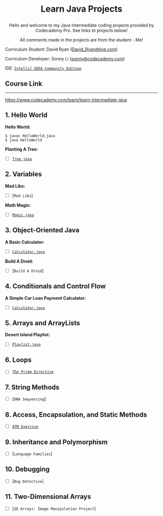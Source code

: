 # <p style="text-align: center;">Learn Java Projects

<p style="text-align: center;">Hello and welcome to my Java Intermediate coding projects provided by Codecademy Pro. See links to projects below!

<p style="text-align: center;">All comments made in the projects are from the student - Me!

Curriculum Student: David Ryan
(David_Ryan@live.com)

Curriculum Developer: Sonny Li (sonny@codecademy.com)

IDE: [`IntelliJ IDEA Community Edition`](https://www.jetbrains.com/idea/)


<!-- links to social media accounts -->

## Course Link
---
https://www.codecademy.com/learn/learn-intermediate-java

## 1. Hello World

**Hello World:**
```
$ javac HelloWorld.java
$ java HelloWorld
```

**Planting A Tree:**
- [ ] [`Tree.java`](https://github.com/DavidChandlerR/-Codecademy-Beginner-Java-/tree/main/1-Planting-a-Tree/Planting%20A%20Tree/src) 
## 2. Variables ##

**Mad Libs:**
- [ ] [`Mad Libs`]

**Math Magic:**
- [ ] [`Magic.java`](https://github.com/DavidChandlerR/-Codecademy-Beginner-Java-/tree/main/2-Math-Magic/src)

## 3. Object-Oriented Java

**A Basic Calculator:**

- [ ] [`Calculator.java`](https://github.com/DavidChandlerR/-Codecademy-Beginner-Java-/tree/main/3-A-Basic-Calculator/A%20Basic%20Calculator/src)

**Build A Droid:**

- [ ] [`Build A Droid`]

## 4. Conditionals and Control Flow

**A Simple Car Loan Payment Calculator:**

- [ ] [`Calculator.java`](https://github.com/DavidChandlerR/-Codecademy-Beginner-Java-/tree/main/4-A-Simple-Loan-Payment-Calculator/A%20Simple%20Car%20Loan%20Payment%20Calculator/src)

## 5. Arrays and ArrayLists

**Desert Island Playlist:**

- [ ] [`Playlist.java`](5-arrays-arraylists/Playlist.java)
## 6. Loops

- [ ] [`The Prime Directive`](https://github.com/DavidChandlerR/-Codecademy-Beginner-Java-/tree/main/6-Loops/The%20Prime%20Directive/src)

## 7. String Methods

- [ ] [`DNA Sequencing`]

## 8. Access, Encapsulation, and Static Methods

- [ ] [`ATM Exercise`](https://github.com/DavidChandlerR/-Codecademy-Beginner-Java-/tree/main/8-Access-Encapsulation-and-Static-Methods/ATM/src)

## 9. Inheritance and Polymorphism

- [ ] [`Language Families`]

## 10. Debugging

- [ ] [`Bug Detective`]

## 11. Two-Dimensional Arrays

- [ ] [`2D Arrays: Image Manipulation Project`]

